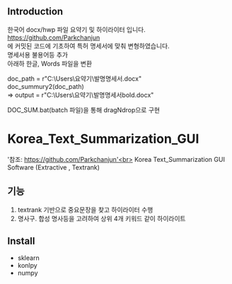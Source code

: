 
## Introduction
한국어 docx/hwp 파일 요약기 및 하이라이터 입니다.<br>
https://github.com/Parkchanjun<br>
에 커밋된 코드에 기초하여 특허 명세서에 맞춰 변형하였습니다.<br>
명세서용 불용어등 추가<br>
아래하 한글, Words 파일을 변환<br>

doc_path = r"C:\Users\요약기\발명명세서.docx"<br> 
doc_summury2(doc_path)<br>
=> output = r"C:\Users\요약기\발명명세서bold.docx"<br>

DOC_SUM.bat(batch 파일)을 통해 dragNdrop으로 구현<br>

# Korea_Text_Summarization_GUI
'참조: https://github.com/Parkchanjun'<br>
Korea Text_Summarization GUI Software (Extractive , Textrank)<br>


## 기능
1. textrank 기반으로 중요문장을 찾고 하이라이터 수행 
2. 명사구. 합성 명사등을 고려하여 상위 4개 키워드 같이 하이라이트



## Install
- sklearn
- konlpy
- numpy


